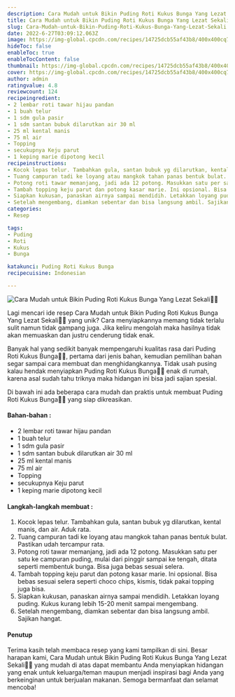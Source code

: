 ```yaml
---
description: Cara Mudah untuk Bikin Puding Roti Kukus Bunga Yang Lezat Sekali"
title: Cara Mudah untuk Bikin Puding Roti Kukus Bunga Yang Lezat Sekali
slug: Cara-Mudah-untuk-Bikin-Puding-Roti-Kukus-Bunga-Yang-Lezat-Sekali
date: 2022-6-27T03:09:12.063Z
image: https://img-global.cpcdn.com/recipes/14725dcb55af43b8/400x400cq70/photo.jpg
hideToc: false
enableToc: true
enableTocContent: false
thumbnail: https://img-global.cpcdn.com/recipes/14725dcb55af43b8/400x400cq70/photo.jpg
cover: https://img-global.cpcdn.com/recipes/14725dcb55af43b8/400x400cq70/photo.jpg
author: admin
ratingvalue: 4.8
reviewcount: 124
recipeingredient:
- 2 lembar roti tawar hijau pandan
- 1 buah telur
- 1 sdm gula pasir
- 1 sdm santan bubuk dilarutkan air 30 ml
- 25 ml kental manis
- 75 ml air
- Topping
- secukupnya Keju parut
- 1 keping marie dipotong kecil
recipeinstructions:
- Kocok lepas telur. Tambahkan gula, santan bubuk yg dilarutkan, kental manis, dan air. Aduk rata.
- Tuang campuran tadi ke loyang atau mangkok tahan panas bentuk bulat. Pastikan udah tercampur rata.
- Potong roti tawar memanjang, jadi ada 12 potong. Masukkan satu per satu ke campuran puding, mulai dari pinggir sampai ke tengah, ditata seperti membentuk bunga. Bisa juga bebas sesuai selera.
- Tambah topping keju parut dan potong kasar marie. Ini opsional. Bisa bebas sesuai selera seperti choco chips, kismis, tidak pakai topping juga bisa.
- Siapkan kukusan, panaskan airnya sampai mendidih. Letakkan loyang puding. Kukus kurang lebih 15-20 menit sampai mengembang.
- Setelah mengembang, diamkan sebentar dan bisa langsung ambil. Sajikan hangat.
categories:
- Resep

tags:
- Puding
- Roti
- Kukus
- Bunga

katakunci: Puding Roti Kukus Bunga
recipecuisine: Indonesian

---
```


![Cara Mudah untuk Bikin Puding Roti Kukus Bunga Yang Lezat Sekali👩‍🍳](https://img-global.cpcdn.com/recipes/14725dcb55af43b8/400x400cq70/photo.jpg)

Lagi mencari ide resep Cara Mudah untuk Bikin Puding Roti Kukus Bunga Yang Lezat Sekali👩‍🍳 yang unik? Cara menyiapkannya memang tidak terlalu sulit namun tidak gampang juga. Jika keliru mengolah maka hasilnya tidak akan memuaskan dan justru cenderung tidak enak.

Banyak hal yang sedikit banyak mempengaruhi kualitas rasa dari Puding Roti Kukus Bunga👩‍🍳, pertama dari jenis bahan, kemudian pemilihan bahan segar sampai cara membuat dan menghidangkannya. Tidak usah pusing kalau hendak menyiapkan Puding Roti Kukus Bunga👩‍🍳 enak di rumah, karena asal sudah tahu triknya maka hidangan ini bisa jadi sajian spesial.

Di bawah ini ada beberapa cara mudah dan praktis untuk membuat Puding Roti Kukus Bunga👩‍🍳 yang siap dikreasikan.

<!--inarticleads1-->

#### Bahan-bahan :

- 2 lembar roti tawar hijau pandan
- 1 buah telur
- 1 sdm gula pasir
- 1 sdm santan bubuk dilarutkan air 30 ml
- 25 ml kental manis
- 75 ml air
- Topping
- secukupnya Keju parut
- 1 keping marie dipotong kecil

<!--inarticleads2-->

#### Langkah-langkah membuat :

1. Kocok lepas telur. Tambahkan gula, santan bubuk yg dilarutkan, kental manis, dan air. Aduk rata.
1. Tuang campuran tadi ke loyang atau mangkok tahan panas bentuk bulat. Pastikan udah tercampur rata.
1. Potong roti tawar memanjang, jadi ada 12 potong. Masukkan satu per satu ke campuran puding, mulai dari pinggir sampai ke tengah, ditata seperti membentuk bunga. Bisa juga bebas sesuai selera.
1. Tambah topping keju parut dan potong kasar marie. Ini opsional. Bisa bebas sesuai selera seperti choco chips, kismis, tidak pakai topping juga bisa.
1. Siapkan kukusan, panaskan airnya sampai mendidih. Letakkan loyang puding. Kukus kurang lebih 15-20 menit sampai mengembang.
1. Setelah mengembang, diamkan sebentar dan bisa langsung ambil. Sajikan hangat.

#### Penutup

Terima kasih telah membaca resep yang kami tampilkan di sini. Besar harapan kami, Cara Mudah untuk Bikin Puding Roti Kukus Bunga Yang Lezat Sekali👩‍🍳 yang mudah di atas dapat membantu Anda menyiapkan hidangan yang enak untuk keluarga/teman maupun menjadi inspirasi bagi Anda yang berkeinginan untuk berjualan makanan. Semoga bermanfaat dan selamat mencoba!
